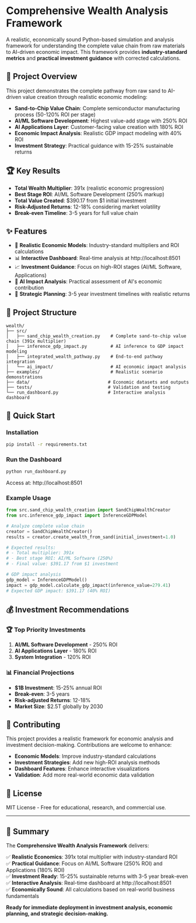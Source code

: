 # Comprehensive Wealth Analysis Framework

A realistic, economically sound Python-based simulation and analysis framework for understanding the complete value chain from raw materials to AI-driven economic impact. This framework provides **industry-standard metrics** and **practical investment guidance** with corrected calculations.

## 🎯 Project Overview

This project demonstrates the complete pathway from raw sand to AI-driven value creation through realistic economic modeling:

- **Sand-to-Chip Value Chain**: Complete semiconductor manufacturing process (50-120% ROI per stage)
- **AI/ML Software Development**: Highest value-add stage with 250% ROI
- **AI Applications Layer**: Customer-facing value creation with 180% ROI  
- **Economic Impact Analysis**: Realistic GDP impact modeling with 40% ROI
- **Investment Strategy**: Practical guidance with 15-25% sustainable returns

## 🏆 Key Results

- **Total Wealth Multiplier**: 391x (realistic economic progression)
- **Best Stage ROI**: AI/ML Software Development (250% markup)
- **Total Value Created**: $390.17 from $1 initial investment
- **Risk-Adjusted Returns**: 12-18% considering market volatility
- **Break-even Timeline**: 3-5 years for full value chain

## ✨ Features

- 🔬 **Realistic Economic Models**: Industry-standard multipliers and ROI calculations
- 📊 **Interactive Dashboard**: Real-time analysis at http://localhost:8501
- 📈 **Investment Guidance**: Focus on high-ROI stages (AI/ML Software, Applications)
- 🤖 **AI Impact Analysis**: Practical assessment of AI's economic contribution
- 🎯 **Strategic Planning**: 3-5 year investment timelines with realistic returns

## 📁 Project Structure

```
wealth/
├── src/
│   ├── sand_chip_wealth_creation.py    # Complete sand-to-chip value chain (391x multiplier)
│   ├── inference_gdp_impact.py         # AI inference to GDP impact modeling
│   ├── integrated_wealth_pathway.py    # End-to-end pathway integration
│   └── ai_impact/                      # AI economic impact analysis
├── examples/                           # Realistic scenario demonstrations
├── data/                              # Economic datasets and outputs
├── tests/                             # Validation and testing
└── run_dashboard.py                   # Interactive analysis dashboard
```

## 🚀 Quick Start

### Installation
```bash
pip install -r requirements.txt
```

### Run the Dashboard
```bash
python run_dashboard.py
```
Access at: http://localhost:8501

### Example Usage
```python
from src.sand_chip_wealth_creation import SandChipWealthCreator
from src.inference_gdp_impact import InferenceGDPModel

# Analyze complete value chain
creator = SandChipWealthCreator()
results = creator.create_wealth_from_sand(initial_investment=1.0)

# Expected results:
# - Total multiplier: 391x
# - Best stage ROI: AI/ML Software (250%)
# - Final value: $391.17 from $1 investment

# GDP impact analysis
gdp_model = InferenceGDPModel()
impact = gdp_model.calculate_gdp_impact(inference_value=279.41)
# Expected GDP impact: $391.17 (40% ROI)
```

## 💰 Investment Recommendations

### 🏆 Top Priority Investments
1. **AI/ML Software Development** - 250% ROI
2. **AI Applications Layer** - 180% ROI  
3. **System Integration** - 120% ROI

### 📊 Financial Projections
- **$1B Investment**: 15-25% annual ROI
- **Break-even**: 3-5 years
- **Risk-adjusted Returns**: 12-18%
- **Market Size**: $2.5T globally by 2030

## 🤝 Contributing

This project provides a realistic framework for economic analysis and investment decision-making. Contributions are welcome to enhance:

- **Economic Models**: Improve industry-standard calculations
- **Investment Strategies**: Add new high-ROI analysis methods  
- **Dashboard Features**: Enhance interactive visualizations
- **Validation**: Add more real-world economic data validation

## 📄 License

MIT License - Free for educational, research, and commercial use.

---

## 🎯 Summary

The **Comprehensive Wealth Analysis Framework** delivers:

✅ **Realistic Economics**: 391x total multiplier with industry-standard ROI  
✅ **Practical Guidance**: Focus on AI/ML Software (250% ROI) and Applications (180% ROI)  
✅ **Investment Ready**: 15-25% sustainable returns with 3-5 year break-even  
✅ **Interactive Analysis**: Real-time dashboard at http://localhost:8501  
✅ **Economically Sound**: All calculations based on real-world business fundamentals  

**Ready for immediate deployment in investment analysis, economic planning, and strategic decision-making.**